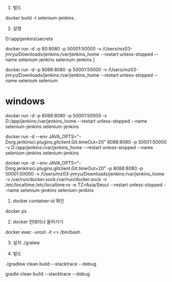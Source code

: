 1. 빌드 

docker build -t selenium-jenkins .

2. 실행 

D:\app\jenkins\secrets

docker run -d -p 80:8080 -p 50001:50000 -v /Users/mz03-jmryu/Downloads/jenkins:/var/jenkins_home --restart unless-stopped --name selenium-jenkins selenium-jenkins
]


docker run -d -p 8088:8080 -p 50001:50000 -v /Users/mz03-jmryu/Downloads/jenkins:/var/jenkins_home --restart unless-stopped --name selenium selenium


# windows 
docker run -d -p 8088:8080 -p 50001:50000 -v D:/app/jenkins:/var/jenkins_home --restart unless-stopped --name selenium-jenkins selenium-jenkins


docker run -d --env JAVA_OPTS="-Dorg.jenkinsci.plugins.gitclient.Git.timeOut=20" 8088:8080 -p 50001:50000 -v D:/app/jenkins:/var/jenkins_home --restart unless-stopped --name selenium-jenkins selenium-jenkins


docker run -d --env JAVA_OPTS="-Dorg.jenkinsci.plugins.gitclient.Git.timeOut=20" -p 8088:8080 -p 50001:50000 -v /Users/mz03-jmryu/Downloads/jenkins:/var/jenkins_home -v /var/run/docker.sock:/var/run/docker.sock -v /etc/localtime:/etc/localtime:ro -e TZ=Asia/Seoul --restart unless-stopped  --name selenium-jenkins selenium-jenkins



1. docker container-id 확인 

docker ps

2. docker 컨테이너 들어가기 

docker exec -uroot -it <<container-id>> /bin/bash

3. 설치 
./gralew

4. 빌드 

./gradlew clean build --stacktrace --debug


gradle clean build --stacktrace --debug

